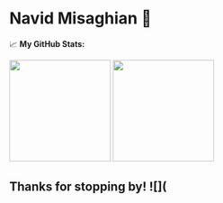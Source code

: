 # Navid Misaghian :wave:

📈 **My GitHub Stats:**

<p>
  <img height="180em" src="https://github-readme-stats.vercel.app/api?username=pistachionet&show_icons=true&hide_border=true&&count_private=true&include_all_commits=true" />
  <img height="180em" src="https://github-readme-stats.vercel.app/api/top-langs/?username=amanthanvi&exclude_repo=KNN-Image-Classification&show_icons=true&hide_border=true&layout=compact&langs_count=8"/>
</p>

## Thanks for stopping by! ![](
<!---
amanthanvi/amanthanvi is a ✨ special ✨ repository because its `README.md` (this file) appears on your GitHub profile.
You can click the Preview link to take a look at your changes.
--->
